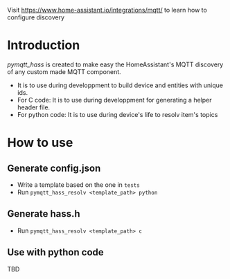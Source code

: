Visit https://www.home-assistant.io/integrations/mqtt/ to learn how to configure discovery

# Introduction

_pymqtt\_hass_ is created to make easy the HomeAssistant's MQTT discovery of any custom made MQTT component.

- It is to use during developpment to build device and entities with unique ids.
- For C code: It is to use during developpment for generating a helper header file.
- For python code: It is to use during device's life to resolv item's topics

# How to use

## Generate config.json
- Write a template based on the one in `tests`
- Run `pymqtt_hass_resolv <template_path> python`

## Generate hass.h
- Run `pymqtt_hass_resolv <template_path> c`

## Use with python code
TBD
